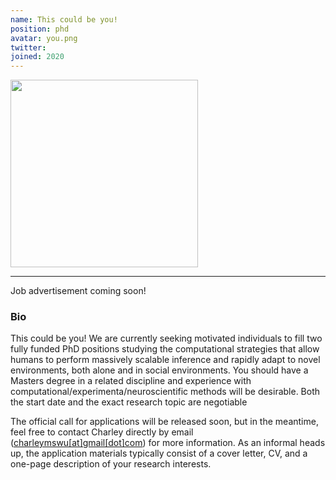 ```yaml
---
name: This could be you!
position: phd
avatar: you.png
twitter:
joined: 2020
---
```


<img width="300" src="{{site.baseurl}}/images/people/{{page.avatar}}" data-action="zoom">

<hr>
<i class = "fa fa-file"></i> Job advertisement coming soon!

### Bio

This could be you! We are currently seeking motivated individuals to fill two fully funded PhD positions studying the computational strategies that allow humans to perform massively scalable inference and rapidly adapt to novel environments, both alone and in social environments. You should have a Masters degree in a related discipline and experience with computational/experimenta/neuroscientific methods will be desirable. Both the start date and the exact research topic are negotiable


The official call for applications will be released soon, but in the meantime, feel free to contact Charley directly by email ([charleymswu[at]gmail[dot]com](mailto:charleymswu@gmail.com)) for more information. As an informal heads up, the application materials typically consist of a cover letter, CV, and a one-page description of your research interests.  




